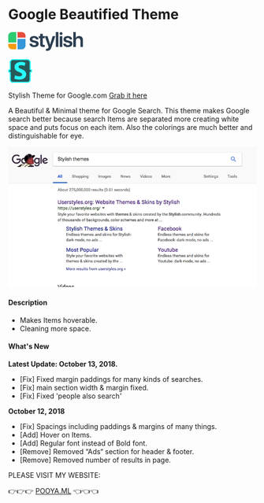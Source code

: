 # Google Beautified Theme
![alt text](https://raw.githubusercontent.com/sirpooya/Google-Stylish/master/stylish_logo.png)

[![alt text](https://raw.githubusercontent.com/sirpooya/Google-Stylish/master/stylus48.png)](https://userstyles.org/styles/163928/google-beautified)

Stylish Theme for Google.com [Grab it here](https://userstyles.org/styles/163928/google-beautified)

A Beautiful & Minimal theme for Google Search.
This theme makes Google search better because search Items are separated more creating white space and puts focus on each item.
Also the colorings are much better and distinguishable for eye.

![alt text](https://raw.githubusercontent.com/sirpooya/Google-Stylish/master/Google_GIF.gif)

#### Description

* Makes Items hoverable.
* Cleaning more space.



#### What's New

**Latest Update: October 13, 2018.**

- [Fix] Fixed margin paddings for many kinds of searches.
- [Fix] main section width & margin fixed.
- [Fix] Fixed 'people also search'



**October 12, 2018**

* [Fix] Spacings including paddings & margins of many things.
* [Add] Hover on Items.
* [Add] Regular font instead of Bold font.
* [Remove] Removed “Ads“ section for header & footer.
* [Remove] Removed number of results in page.





PLEASE VISIT MY WEBSITE:

 👉👉👉 <a href="http://pooya.ml">POOYA.ML</a> 👈👈👈